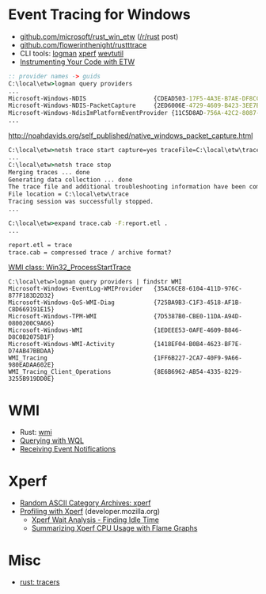 # Event Tracing for Windows

* [github.com/microsoft/rust_win_etw](https://github.com/microsoft/rust_win_etw) ([/r/rust](https://www.reddit.com/r/rust/comments/go3g1n/new_crate_rust_support_for_event_tracing_for/) post)
* [github.com/flowerinthenight/rustttrace](https://github.com/flowerinthenight/rusttrace)
* CLI tools:
  [logman](https://docs.microsoft.com/en-us/previous-versions/windows/it-pro/windows-server-2012-R2-and-2012/cc753820(v=ws.11)?redirectedfrom=MSDN)
  [xperf](https://docs.microsoft.com/en-us/windows-hardware/test/wpt/xperf-command-line-reference)
  [wevtutil](https://docs.microsoft.com/en-us/windows-server/administration/windows-commands/wevtutil)
* [Instrumenting Your Code with ETW](https://docs.microsoft.com/en-us/windows-hardware/test/weg/instrumenting-your-code-with-etw)

```cmd
:: provider names -> guids
C:\local\etw>logman query providers
...
Microsoft-Windows-NDIS                   {CDEAD503-17F5-4A3E-B7AE-DF8CC2902EB9}
Microsoft-Windows-NDIS-PacketCapture     {2ED6006E-4729-4609-B423-3EE7BCD678EF}
Microsoft-Windows-NdisImPlatformEventProvider {11C5D8AD-756A-42C2-8087-EB1B4A72A846}
...
```

http://noahdavids.org/self_published/native_windows_packet_capture.html
```cmd
C:\local\etw>netsh trace start capture=yes traceFile=C:\local\etw\trace
...
C:\local\etw>netsh trace stop
Merging traces ... done
Generating data collection ... done
The trace file and additional troubleshooting information have been compiled as "C:\local\etw\trace.cab".
File location = C:\local\etw\trace
Tracing session was successfully stopped.
...

C:\local\etw>expand trace.cab -F:report.etl .
...

report.etl = trace
trace.cab = compressed trace / archive format?
```

[WMI class: Win32_ProcessStartTrace](https://docs.microsoft.com/en-us/previous-versions/windows/desktop/krnlprov/win32-processstarttrace)
```
C:\local\etw>logman query providers | findstr WMI
Microsoft-Windows-EventLog-WMIProvider   {35AC6CE8-6104-411D-976C-877F183D2D32}
Microsoft-Windows-QoS-WMI-Diag           {725BA9B3-C1F3-4518-AF1B-C8D669191E15}
Microsoft-Windows-TPM-WMI                {7D5387B0-CBE0-11DA-A94D-0800200C9A66}
Microsoft-Windows-WMI                    {1EDEEE53-0AFE-4609-B846-D8C0B2075B1F}
Microsoft-Windows-WMI-Activity           {1418EF04-B0B4-4623-BF7E-D74AB47BBDAA}
WMI_Tracing                              {1FF6B227-2CA7-40F9-9A66-980EADAA602E}
WMI_Tracing_Client_Operations            {8E6B6962-AB54-4335-8229-3255B919DD0E}
```

# WMI

* Rust: [wmi](https://lib.rs/crates/wmi)
* [Querying with WQL](https://docs.microsoft.com/en-us/windows/win32/wmisdk/querying-with-wql)
* [Receiving Event Notifications](https://docs.microsoft.com/en-us/windows/win32/wmisdk/receiving-event-notifications)

# Xperf

* [Random ASCII Category Archives: xperf](https://randomascii.wordpress.com/category/xperf/)
* [Profiling with Xperf](https://developer.mozilla.org/en-US/docs/Mozilla/Performance/Profiling_with_Xperf) (developer.mozilla.org)
    * [Xperf Wait Analysis - Finding Idle Time](https://randomascii.wordpress.com/2012/05/05/xperf-wait-analysisfinding-idle-time/)
    * [Summarizing Xperf CPU Usage with Flame Graphs](https://randomascii.wordpress.com/2013/03/26/summarizing-xperf-cpu-usage-with-flame-graphs/)

# Misc

* [rust: tracers](https://github.com/anelson/tracers)
